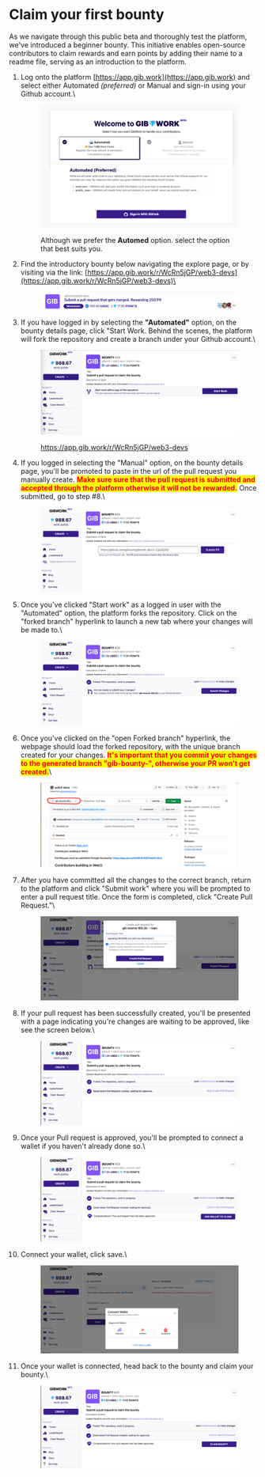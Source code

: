 # Claim your first bounty

As we navigate through this public beta and thoroughly test the platform, we've introduced a beginner bounty. This initiative enables open-source contributors to claim rewards and earn points by adding their name to a readme file, serving as an introduction to the platform.

1.  Log onto the platform [https://app.gib.work](https://app.gib.work) and select either Automated _(preferred)_ or Manual and sign-in using your Github account.\


    <figure><img src="../.gitbook/assets/image (3).png" alt=""><figcaption><p>Although we prefer the <strong>Automed</strong> option. select the option that best suits you. </p></figcaption></figure>


2.  Find the introductory bounty below navigating the explore page, or by visiting via the link: [https://app.gib.work/r/WcRn5jGP/web3-devs](https://app.gib.work/r/WcRn5jGP/web3-devs)\


    <figure><img src="../.gitbook/assets/image (4).png" alt=""><figcaption></figcaption></figure>


3.  If you have logged in by selecting the **"Automated"** option, on the bounty details page, click "Start Work. Behind the scenes, the platform will fork the repository and create a branch under your Github account.\


    <figure><img src="../.gitbook/assets/image (5).png" alt=""><figcaption><p><a href="https://app.gib.work/r/WcRn5jGP/web3-devs">https://app.gib.work/r/WcRn5jGP/web3-devs</a></p></figcaption></figure>


4.  If you logged in selecting the "Manual" option, on the bounty details page, you'll be promoted to paste in the url of the pull request you manually create. <mark style="color:red;">**Make sure sure that the pull request is submitted and accepted through the platform otherwise it will not be rewarded.**</mark> Once submitted, go to step #8.\


    <figure><img src="../.gitbook/assets/image (6).png" alt=""><figcaption></figcaption></figure>


5.  Once you've clicked "Start work" as a logged in user with the "Automated" option, the platform forks the repository. Click on the "forked branch" hyperlink to launch a new tab where your changes will be made to.\


    <figure><img src="../.gitbook/assets/image (7).png" alt=""><figcaption></figcaption></figure>


6.  Once you've clicked on the "open Forked branch" hyperlink, the webpage should load the forked repository, with the unique branch created for your changes. <mark style="color:red;">**It's important that you commit your changes to the generated branch "gib-bounty-", otherwise your PR won't get created.**</mark>\


    <figure><img src="../.gitbook/assets/image (8).png" alt=""><figcaption></figcaption></figure>


7.  After you have committed all the changes to the correct branch, return to the platform and click "Submit work" where you will be prompted to enter a pull request title. Once the form is completed, click "Create Pull Request."\


    <figure><img src="../.gitbook/assets/image (9).png" alt=""><figcaption></figcaption></figure>


8.  If your pull request has been successfully created, you'll be presented with a page indicating you're changes are waiting to be approved, like see the screen below.\


    <figure><img src="../.gitbook/assets/image (10).png" alt=""><figcaption></figcaption></figure>


9.  Once your Pull request is approved, you'll be prompted to connect a wallet if you haven't already done so.\


    <figure><img src="../.gitbook/assets/image (11).png" alt=""><figcaption></figcaption></figure>


10. Connect your wallet, click save.\


    <figure><img src="../.gitbook/assets/image (12).png" alt=""><figcaption></figcaption></figure>


11. Once your wallet is connected, head back to the bounty and claim your bounty.\


    <figure><img src="../.gitbook/assets/image (13).png" alt=""><figcaption></figcaption></figure>







